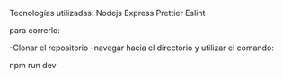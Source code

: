 Tecnologías utilizadas:
Nodejs
Express 
Prettier
Eslint

para correrlo:

-Clonar el repositorio
-navegar hacia el directorio y utilizar el comando:

npm run dev

